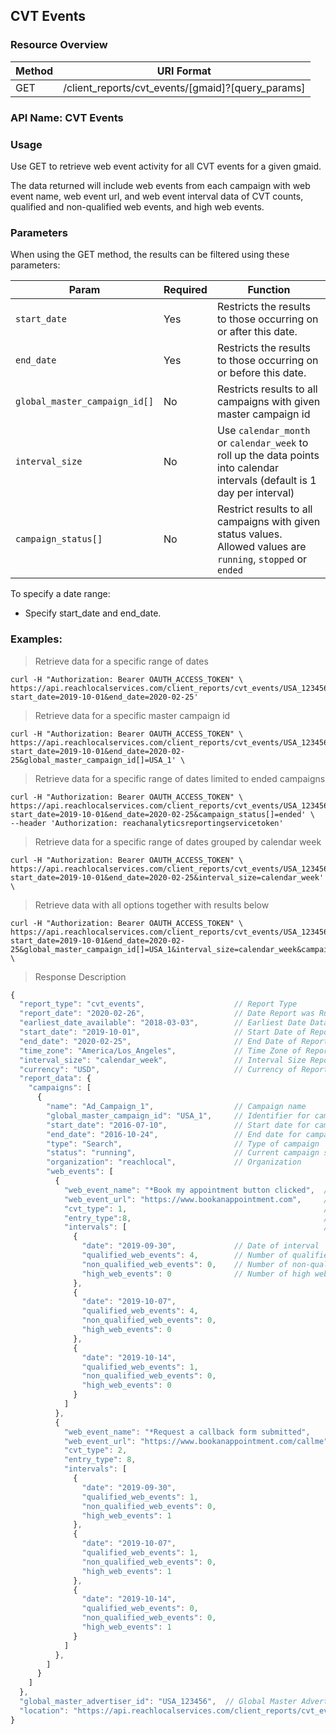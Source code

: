 ## CVT Events

### Resource Overview


| Method | URI Format |
|---|---|
| GET | /client_reports/cvt_events/[gmaid]?[query_params]|

### API Name: CVT Events
### Usage
Use GET to retrieve web event activity for all CVT events for a given gmaid.

The data returned will include web events from each campaign with web event name, web event url, and web event interval data of CVT counts, qualified and non-qualified web events, and high web events.

### Parameters

When using the GET method, the results can be filtered using these parameters:

| Param | Required | Function |
|---|---|---|
|`start_date`|Yes|Restricts the results to those occurring on or after this date.|
|`end_date`|Yes|Restricts the results to those occurring on or before this date.|
|`global_master_campaign_id[]`|No|Restricts results to all campaigns with given master campaign id|
|`interval_size`|No|Use `calendar_month` or `calendar_week` to roll up the data points into calendar intervals (default is 1 day per interval)|
|`campaign_status[]`|No|Restrict results to all campaigns with given status values.  Allowed values are `running`, `stopped` or `ended`|


To specify a date range:

   - Specify start_date and end_date.

### Examples:

> Retrieve data for a specific range of dates

```
curl -H "Authorization: Bearer OAUTH_ACCESS_TOKEN" \
https://api.reachlocalservices.com/client_reports/cvt_events/USA_123456?start_date=2019-10-01&end_date=2020-02-25'
```

> Retrieve data for a specific master campaign id

```
curl -H "Authorization: Bearer OAUTH_ACCESS_TOKEN" \
https://api.reachlocalservices.com/client_reports/cvt_events/USA_123456?start_date=2019-10-01&end_date=2020-02-25&global_master_campaign_id[]=USA_1' \
```

> Retrieve data for a specific range of dates limited to ended campaigns

```
curl -H "Authorization: Bearer OAUTH_ACCESS_TOKEN" \
https://api.reachlocalservices.com/client_reports/cvt_events/USA_123456?start_date=2019-10-01&end_date=2020-02-25&campaign_status[]=ended' \
--header 'Authorization: reachanalyticsreportingservicetoken'
```

> Retrieve data for a specific range of dates grouped by calendar week

```
curl -H "Authorization: Bearer OAUTH_ACCESS_TOKEN" \
https://api.reachlocalservices.com/client_reports/cvt_events/USA_123456?start_date=2019-10-01&end_date=2020-02-25&interval_size=calendar_week' \
```

> Retrieve data with all options together with results below

```
curl -H "Authorization: Bearer OAUTH_ACCESS_TOKEN" \
https://api.reachlocalservices.com/client_reports/cvt_events/USA_123456?start_date=2019-10-01&end_date=2020-02-25&global_master_campaign_id[]=USA_1&interval_size=calendar_week&campaign_status[]=running' \
```

> Response Description

```javascript
{
  "report_type": "cvt_events",                    // Report Type
  "report_date": "2020-02-26",                    // Date Report was Run
  "earliest_date_available": "2018-03-03",        // Earliest Date Data is Available
  "start_date": "2019-10-01",                     // Start Date of Report
  "end_date": "2020-02-25",                       // End Date of Report
  "time_zone": "America/Los_Angeles",             // Time Zone of Report    
  "interval_size": "calendar_week",               // Interval Size Report is Broken Into
  "currency": "USD",                              // Currency of Report
  "report_data": {
    "campaigns": [
      {
        "name": "Ad_Campaign_1",                  // Campaign name
        "global_master_campaign_id": "USA_1",     // Identifier for campaign
        "start_date": "2016-07-10",               // Start date for campaign
        "end_date": "2016-10-24",                 // End date for campaign
        "type": "Search",                         // Type of campaign
        "status": "running",                      // Current campaign status
        "organization": "reachlocal",             // Organization
        "web_events": [
          {
            "web_event_name": "*Book my appointment button clicked",  // Name of web event
            "web_event_url": "https://www.bookanappointment.com",     // Web event url
            "cvt_type": 1,                                            // CVT Type
            "entry_type":8,                                           // Entry Type
            "intervals": [                                            // Array of intervals
              {
                "date": "2019-09-30",             // Date of interval
                "qualified_web_events": 4,        // Number of qualified web events     
                "non_qualified_web_events": 0,    // Number of non-qualified web events
                "high_web_events": 0              // Number of high web events
              },
              {
                "date": "2019-10-07",
                "qualified_web_events": 4,
                "non_qualified_web_events": 0,
                "high_web_events": 0
              },
              {
                "date": "2019-10-14",
                "qualified_web_events": 1,
                "non_qualified_web_events": 0,
                "high_web_events": 0
              }
            ]
          },
          {
            "web_event_name": "*Request a callback form submitted",
            "web_event_url": "https://www.bookanappointment.com/callme",
            "cvt_type": 2,
            "entry_type": 8,
            "intervals": [
              {
                "date": "2019-09-30",
                "qualified_web_events": 1,
                "non_qualified_web_events": 0,
                "high_web_events": 1
              },
              {
                "date": "2019-10-07",
                "qualified_web_events": 1,
                "non_qualified_web_events": 0,
                "high_web_events": 1
              },
              {
                "date": "2019-10-14",
                "qualified_web_events": 0,
                "non_qualified_web_events": 0,
                "high_web_events": 1
              }
            ]
          },
        ]
      }
    ]
  },
  "global_master_advertiser_id": "USA_123456",  // Global Master Advertiser ID
  "location": "https://api.reachlocalservices.com/client_reports/cvt_events/USA_190076?campaign_status%5B%5D=running&end_date=2020-02-25&global_master_campaign_id%5B%5D=USA_2772377&interval_size=calendar_week&start_date=2019-10-01"
}
```
